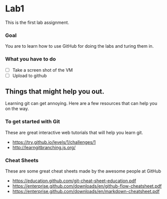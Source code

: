 # Lab1
This is the first lab assignment.

### Goal
You are to learn how to use GitHub for doing the labs and turing them in.

### What you have to do
- [ ] Take a screen shot of the VM
- [ ] Upload to github

## Things that might help you out.
Learning git can get annoying. Here are a few resources that can help you on the way.

### To get started with Git
These are great interactive web tutorials that will help you learn git.
* https://try.github.io/levels/1/challenges/1
* http://learngitbranching.js.org/

### Cheat Sheets
These are some great cheat sheets made by the awesome people at GitHub
* https://education.github.com/git-cheat-sheet-education.pdf
* https://enterprise.github.com/downloads/en/github-flow-cheatsheet.pdf
* https://enterprise.github.com/downloads/en/markdown-cheatsheet.pdf

